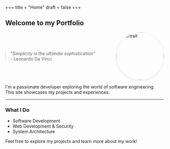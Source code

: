 +++
title = "Home"
draft = false
+++

## Welcome to my Portfolio

<div style="display: flex; align-items: center; gap: 2rem; flex-wrap: wrap;">
  <blockquote class="main-quote" style="margin: 0; flex: 1;">
    <em>"Simplicity is the ultimate sophistication"</em><br>
    <span>- Leonardo Da Vinci</span>
  </blockquote>
  <img src="/photos/portrait.jpg" alt="Portrait" style="width: 150px; height: 150px; object-fit: cover; border-radius: 50%; box-shadow: 0 2px 8px rgba(0,0,0,0.1);">
</div>

I'm a passionate developer exploring the world of software engineering. This site showcases my projects and experiences.

---

### What I Do
- Software Development
- Web Development & Security
- System Architecture

Feel free to explore my projects and learn more about my work!

